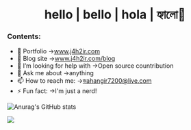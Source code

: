 
<h1 align="center">hello | bello | hola | হ্যালো👋 

### Contents:

- 🔭 Portfolio                  ->www.j4h2ir.com
- 🌱 Blog site                  ->www.j4h2ir.com/blog
- 🤔 I’m looking for help with  ->Open source countribution
- 💬 Ask me about               ->anything
- 📫 How to reach me:           ->জahangir7200@live.com
- ⚡ Fun fact:                  ->I'm just a nerd!




![Anurag's GitHub stats](https://github-readme-stats.vercel.app/api?username=cloudy4next&show_icons=true&theme=radical&style=flat-square)


![](https://komarev.com/ghpvc/?username=cloudy4next&color=yellow)
